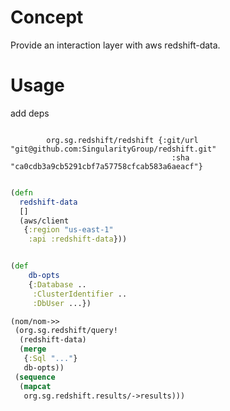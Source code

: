 # Concept

Provide an interaction layer with aws redshift-data.

# Usage

add deps

```edn

        org.sg.redshift/redshift {:git/url "git@github.com:SingularityGroup/redshift.git"
                                    :sha "ca0cdb3a9cb5291cbf7a57758cfcab583a6aeacf"}
```


```clojure

(defn
  redshift-data
  []
  (aws/client
   {:region "us-east-1"
    :api :redshift-data}))


(def
    db-opts
    {:Database ..
     :ClusterIdentifier ..
     :DbUser ...})

(nom/nom->>
 (org.sg.redshift/query!
  (redshift-data)
  (merge
   {:Sql "..."}
   db-opts))
 (sequence
  (mapcat
   org.sg.redshift.results/->results)))
```
